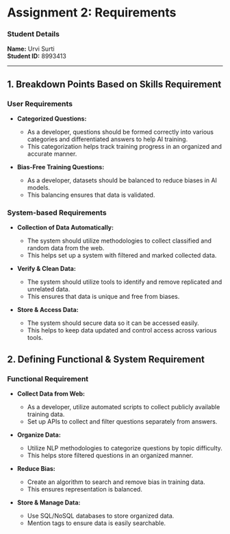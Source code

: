 # Assignment 2: Requirements

### Student Details
**Name:** Urvi Surti  
**Student ID:** 8993413 

---

## 1. Breakdown Points Based on Skills Requirement

### User Requirements
- **Categorized Questions:**
  - As a developer, questions should be formed correctly into various categories and differentiated answers to help AI training.
  - This categorization helps track training progress in an organized and accurate manner.
  
- **Bias-Free Training Questions:**
  - As a developer, datasets should be balanced to reduce biases in AI models.
  - This balancing ensures that data is validated.


### System-based Requirements
- **Collection of Data Automatically:**
  - The system should utilize methodologies to collect classified and random data from the web.
  - This helps set up a system with filtered and marked collected data.
  
- **Verify & Clean Data:**
  - The system should utilize tools to identify and remove replicated and unrelated data.
  - This ensures that data is unique and free from biases.
  
- **Store & Access Data:**
  - The system should secure data so it can be accessed easily.
  - This helps to keep data updated and control access across various tools.


## 2. Defining Functional & System Requirement

### Functional Requirement
- **Collect Data from Web:**
  - As a developer, utilize automated scripts to collect publicly available training data.
  - Set up APIs to collect and filter questions separately from answers.
  
- **Organize Data:**
  - Utilize NLP methodologies to categorize questions by topic difficulty.
  - This helps store filtered questions in an organized manner.
  
- **Reduce Bias:**
  - Create an algorithm to search and remove bias in training data.
  - This ensures representation is balanced.
  
- **Store & Manage Data:**
  - Use SQL/NoSQL databases to store organized data.
  - Mention tags to ensure data is easily searchable.



